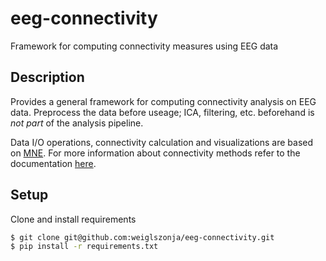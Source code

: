 # eeg-connectivity
Framework for computing connectivity measures using EEG data

## Description
Provides a general framework for computing connectivity analysis on EEG data.
Preprocess the data before useage; ICA, filtering, etc. beforehand is *not part*
of the analysis pipeline. 
  
Data I/O operations, connectivity calculation and visualizations are based on
[MNE](https://mne.tools/stable/index.html). For more information about 
connectivity methods refer to the documentation [here](https://mne.tools/dev/generated/mne.connectivity.spectral_connectivity.html).

## Setup
Clone and install requirements

```bash
$ git clone git@github.com:weiglszonja/eeg-connectivity.git
$ pip install -r requirements.txt
```

